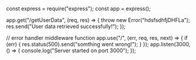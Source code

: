 const express = require("express");
const app = express();

app.get("/getUserData", (req, res) => {
  throw new Error("hdsfsdhfjDHFLa");
  res.send("User data retrieved successfully!");
});

// error handler middleware function
app.use("/", (err, req, res, next) => {
  if (err) {
    res.status(500).send("somthing went wrong!");
  }
});
app.listen(3000, () => {
  console.log("Server started on port 3000");
}); 
